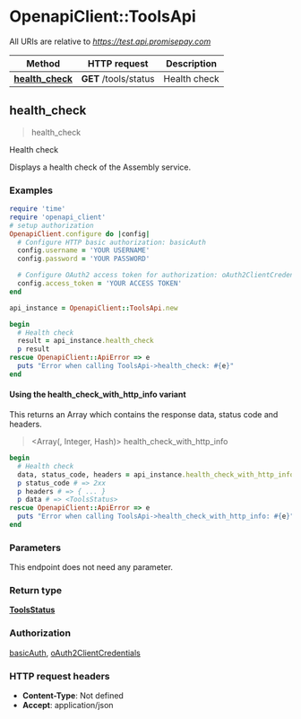 # OpenapiClient::ToolsApi

All URIs are relative to *https://test.api.promisepay.com*

| Method | HTTP request | Description |
| ------ | ------------ | ----------- |
| [**health_check**](ToolsApi.md#health_check) | **GET** /tools/status | Health check |


## health_check

> <ToolsStatus> health_check

Health check

Displays a health check of the Assembly service.

### Examples

```ruby
require 'time'
require 'openapi_client'
# setup authorization
OpenapiClient.configure do |config|
  # Configure HTTP basic authorization: basicAuth
  config.username = 'YOUR USERNAME'
  config.password = 'YOUR PASSWORD'

  # Configure OAuth2 access token for authorization: oAuth2ClientCredentials
  config.access_token = 'YOUR ACCESS TOKEN'
end

api_instance = OpenapiClient::ToolsApi.new

begin
  # Health check
  result = api_instance.health_check
  p result
rescue OpenapiClient::ApiError => e
  puts "Error when calling ToolsApi->health_check: #{e}"
end
```

#### Using the health_check_with_http_info variant

This returns an Array which contains the response data, status code and headers.

> <Array(<ToolsStatus>, Integer, Hash)> health_check_with_http_info

```ruby
begin
  # Health check
  data, status_code, headers = api_instance.health_check_with_http_info
  p status_code # => 2xx
  p headers # => { ... }
  p data # => <ToolsStatus>
rescue OpenapiClient::ApiError => e
  puts "Error when calling ToolsApi->health_check_with_http_info: #{e}"
end
```

### Parameters

This endpoint does not need any parameter.

### Return type

[**ToolsStatus**](ToolsStatus.md)

### Authorization

[basicAuth](../README.md#basicAuth), [oAuth2ClientCredentials](../README.md#oAuth2ClientCredentials)

### HTTP request headers

- **Content-Type**: Not defined
- **Accept**: application/json

